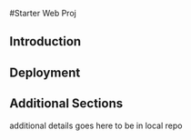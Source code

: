 #Starter Web Proj
## Introduction
## Deployment
## Additional Sections
additional details goes here
to be in local repo